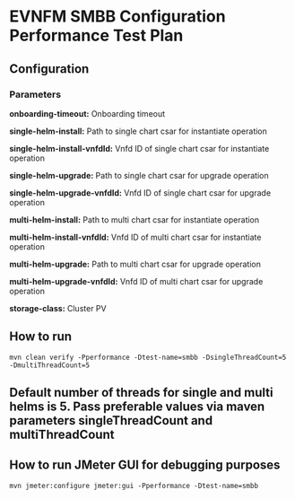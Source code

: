# EVNFM SMBB Configuration Performance Test Plan

## Configuration

### Parameters

**onboarding-timeout:** Onboarding timeout

**single-helm-install:** Path to single chart csar for instantiate operation

**single-helm-install-vnfdId:** Vnfd ID of single chart csar for instantiate operation

**single-helm-upgrade:** Path to single chart csar for upgrade operation

**single-helm-upgrade-vnfdId:** Vnfd ID of single chart csar for upgrade operation

**multi-helm-install:** Path to multi chart csar for instantiate operation

**multi-helm-install-vnfdId:** Vnfd ID of multi chart csar for instantiate operation

**multi-helm-upgrade:** Path to multi chart csar for upgrade operation

**multi-helm-upgrade-vnfdId:** Vnfd ID of multi chart csar for upgrade operation

**storage-class:** Cluster PV

## How to run
    mvn clean verify -Pperformance -Dtest-name=smbb -DsingleThreadCount=5 -DmultiThreadCount=5
## Default number of threads for single and multi helms is 5. Pass preferable values via maven parameters singleThreadCount and multiThreadCount

## How to run JMeter GUI for debugging purposes
    mvn jmeter:configure jmeter:gui -Pperformance -Dtest-name=smbb
